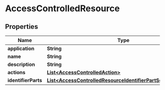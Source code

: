 

# AccessControlledResource


## Properties

Name | Type | Description | Notes
------------ | ------------- | ------------- | -------------
**application** | **String** |  |  [optional]
**name** | **String** |  |  [optional]
**description** | **String** |  |  [optional]
**actions** | [**List&lt;AccessControlledAction&gt;**](AccessControlledAction.md) |  |  [optional]
**identifierParts** | [**List&lt;AccessControlledResourceIdentifierPartSchemaAttribute&gt;**](AccessControlledResourceIdentifierPartSchemaAttribute.md) |  |  [optional]



